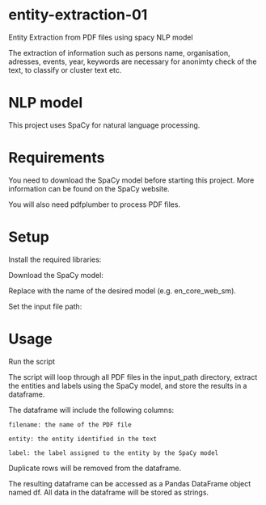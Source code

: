 # entity-extraction-01
Entity Extraction from PDF files using spacy NLP model

The extraction of information such as persons name, organisation, adresses, events, year, keywords are necessary for anonimty check of the text, to classify or cluster text etc.

# NLP model

This project uses SpaCy for natural language processing.

# Requirements

You need to download the SpaCy model before starting this project. More information can be found on the SpaCy website.

You will also need pdfplumber to process PDF files.

# Setup

Install the required libraries:

Download the SpaCy model:

Replace <model name> with the name of the desired model (e.g. en_core_web_sm).

Set the input file path:
    
# Usage

Run the script
    
The script will loop through all PDF files in the input_path directory, extract the entities and labels using the SpaCy model, and store the results in a dataframe.
    
The dataframe will include the following columns:

    filename: the name of the PDF file

    entity: the entity identified in the text

    label: the label assigned to the entity by the SpaCy model
    
Duplicate rows will be removed from the dataframe.

The resulting dataframe can be accessed as a Pandas DataFrame object named df. All data in the dataframe will be stored as strings.
